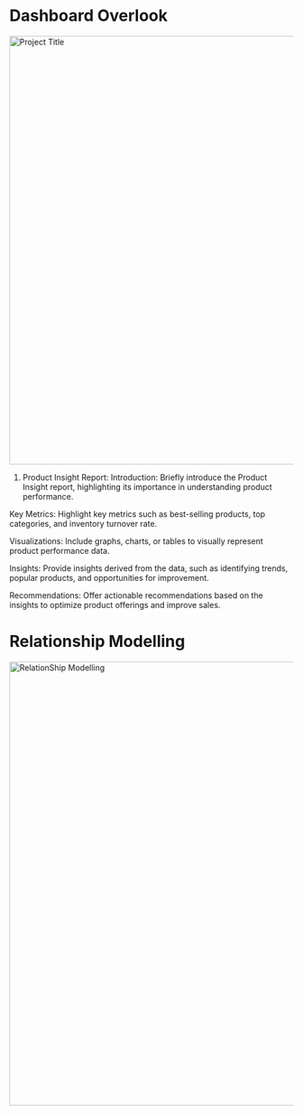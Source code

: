 # Dashboard Overlook
<img width="759" alt="Project Title" src="https://github.com/Narula901/E-Commerce-Dashboard/assets/81371310/f3d3823d-62f2-4482-be30-60397bdca685">


1. Product Insight Report:
Introduction: Briefly introduce the Product Insight report, highlighting its importance in understanding product performance.

Key Metrics: Highlight key metrics such as best-selling products, top categories, and inventory turnover rate.

Visualizations: Include graphs, charts, or tables to visually represent product performance data.

Insights: Provide insights derived from the data, such as identifying trends, popular products, and opportunities for improvement.

Recommendations: Offer actionable recommendations based on the insights to optimize product offerings and improve sales.

# Relationship Modelling  
<img width="786" alt="RelationShip Modelling" src="https://github.com/Narula901/E-Commerce-Dashboard/assets/81371310/25aab17d-ae22-482a-901f-a994a9dc6360">


